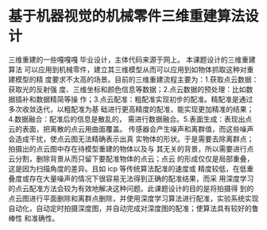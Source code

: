 # 基于机器视觉的机械零件三维重建算法设计
三维重建的一些嘎嘎嘎
毕业设计，主体代码来源于网上。
本课题设计的三维重建算法
可以应用到机械零件，建立其三维模型从而可以应用到如物体抓取这种对重建模型的精
度要求不太高的场景。目前的三维重建流程主要为：1.获取点云数据：获取光的反射强
度、三维坐标和颜色信息等数据；2.点云数据的预处理：比如数据插补和数据精简等操
作；3.点云配准：粗配准实现初步的配准。精配准是通过多次收敛迭代，以粗配准为基
础进行更高精度的配准，能实现更加精准的结果；4.数据融合：配准后的信息是散乱的，
需进行数据融合。5.表面生成：表现出点云的表面，把离散的点云用曲面覆盖。
传感器会产生噪声和离群值，而这些噪声会造成干扰，使点云图无法精确表示出真
实物体的形状。于是需要去除离群点；拍摄出的点云图中存在待模型重建的物体以及与
其无关的背景，所以需要进行点云分割，删除背景从而只留下要配准物体的点云；点云
的形成仅仅是局部重叠，这是因为扫描角度的差异。且如 icp 等传统算法配准的速度或
精度较低，在低重叠度或存在大量噪声的情况下很容易无法得到正确的配准结果，而采
用深度学习的点云配准方法会较为有效地解决这种问题。此课题设计的目的是将拍摄得
到的点云图进行平面删除和离群点删除，并使用深度学习算法进行配准，实验系统实现
自动化，自动定时拍摄深度图，并自动完成对深度图的配准；使算法具有较好的鲁棒性
和准确性。
